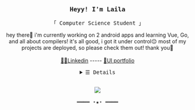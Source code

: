 <h3 align="center"><samp>Heyy! I'm Laila</samp></h3>
<p align="center">
  <samp>
    「 Computer Science Student 」
  </samp>
</p>
<p align="center">
hey there🌸 i'm currently working on 2 android apps and learning Vue, Go, and all about compilers! it's all good, i got it under control😔 most of my projects are deployed, so please check them out! thank you🌿
  <br><br>
  <a href="https://www.linkedin.com/in/laila-chammaa/">👩‍🏫Linkedin</a> ----- <a href="https://laila_chammaa.artstation.com/">🎨UI portfolio</a>
</p>
<details align="center">
   <summary> <samp>&#9776; Details</samp></summary>
   <p align="center">
     <br>
     <a href="https://github.com/laila-chammaa?tab=repositories&language=javascript" target="_blank"><img alt="Javascript" src="https://img.shields.io/badge/-Javascript-f1e05a?style=flat-square&logo=Javascript&logoColor=white"></a>
      <a href="https://github.com/laila-chammaa?tab=repositories&language=python" target="_blank"><img alt="Python" src="https://img.shields.io/badge/-Python-3572A5?style=flat-square&logo=Python&logoColor=white"></a>
      <a href="https://github.com/laila-chammaa?tab=repositories&language=java" target="_blank"><img alt="Java" src="https://img.shields.io/badge/-Java-b07219?style=flat-square&logo=Java&logoColor=white"></a>
      <a href="https://github.com/laila-chammaa?tab=repositories&language=html" target="_blank"><img alt="HTML" src="https://img.shields.io/badge/-HTML-E34F26?style=flat-square&logo=HTML5&logoColor=white"></a>
  </p>
</details>
<br>
<samp>
  <p align="center">
    <img src="https://github-readme-stats.vercel.app/api?username=laila-chammaa&show_icons=true&theme=outrun"></img>
    <br><br>
    ════ ⋆★⋆ ════<br>
  </p>
</samp>
